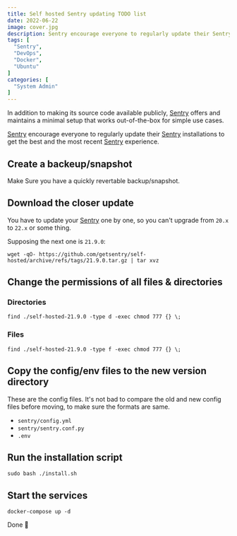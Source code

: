 ```yaml
---
title: Self hosted Sentry updating TODO list
date: 2022-06-22
image: cover.jpg
description: Sentry encourage everyone to regularly update their Sentry installations to get the best and the most recent Sentry experience. In this post I made my own Sentry updating todo list.
tags: [
  "Sentry",
  "DevOps",
  "Docker",
  "Ubuntu"
]
categories: [
  "System Admin"
]
---
```


In addition to making its source code available publicly, [Sentry](https://sentry.io/welcome/) offers and maintains a minimal setup that works out-of-the-box for simple use cases.

[Sentry](https://sentry.io/welcome/) encourage everyone to regularly update their [Sentry](https://sentry.io/welcome/) installations to get the best and the most recent [Sentry](https://sentry.io/welcome/) experience.

## Create a backeup/snapshot

Make Sure you have a quickly revertable backup/snapshot.

## Download the closer update

You have to update your [Sentry](https://sentry.io/welcome/) one by one, so you can't upgrade from `20.x` to `22.x` or some thing.

Supposing the next one is `21.9.0`:

```shell
wget -qO- https://github.com/getsentry/self-hosted/archive/refs/tags/21.9.0.tar.gz | tar xvz
```

## Change the permissions of all files & directories

### Directories

```shell
find ./self-hosted-21.9.0 -type d -exec chmod 777 {} \;
```

### Files

```shell
find ./self-hosted-21.9.0 -type f -exec chmod 777 {} \;
```

## Copy the config/env files to the new version directory

These are the config files. It's not bad to compare the old and new config files before moving, to make sure the formats are same.

* `sentry/config.yml`
* `sentry/sentry.conf.py`
* `.env`

## Run the installation script

```shell
sudo bash ./install.sh
```

## Start the services

```shell
docker-compose up -d
```

Done 🙂
